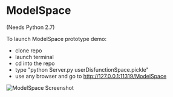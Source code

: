 ModelSpace
==========
(Needs Python 2.7)

To launch ModelSpace prototype demo:
- clone repo
- launch terminal
- cd into the repo
- type "python Server.py userDisfunctionSpace.pickle"
- use any browser and go to http://127.0.0.1:11319/ModelSpace

![ModelSpace Screenshot](https://github.com/ysriram1/ModelSpace-Demo/blob/master/MS%20Screenshot.png)
